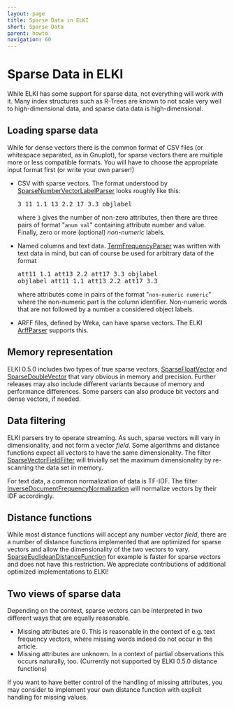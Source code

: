 ```yaml
---
layout: page
title: Sparse Data in ELKI
short: Sparse Data
parent: howto
navigation: 60
---
```



Sparse Data in ELKI
===================

While ELKI has some support for sparse data, not everything will work with it. Many index structures such as R-Trees are known to not scale very well to high-dimensional data, and sparse data data is high-dimensional.

Loading sparse data
-------------------

While for dense vectors there is the common format of CSV files (or whitespace separated, as in Gnuplot), for sparse vectors there are multiple more or less compatible formats. You will have to choose the appropriate input format first (or write your own parser!)

- CSV with sparse vectors. The format understood by [SparseNumberVectorLabelParser](/releases/0.7.5/doc/de/lmu/ifi/dbs/elki/datasource/parser/SparseNumberVectorLabelParser.html) looks roughly like this:
  <pre>
  3 11 1.1 13 2.2 17 3.3 objlabel
  </pre>
  where `3` gives the number of non-zero attributes, then there are three pairs of format "`anum val`" containing attribute number and value. Finally, zero or more (optional) *non-numeric* labels.

- Named columns and text data. [TermFrequencyParser](/releases/0.7.5/doc/de/lmu/ifi/dbs/elki/datasource/parser/TermFrequencyParser.html) was written with text data in mind, but can of course be used for arbitrary data of the format
  <pre>
  att11 1.1 att13 2.2 att17 3.3 objlabel
  objlabel att11 1.1 att13 2.2 att17 3.3
  </pre>
  where attributes come in pairs of the format "`non-numeric numeric`" where the non-numeric part is the column identifier. Non-numeric words that are not followed by a number a considered object labels.

- ARFF files, defined by Weka, can have sparse vectors. The ELKI [ArffParser](/releases/0.7.5/doc/de/lmu/ifi/dbs/elki/datasource/parser/ArffParser.html) supports this.

Memory representation
---------------------

ELKI 0.5.0 includes two types of true sparse vectors, [SparseFloatVector](/releases/0.7.5/doc/de/lmu/ifi/dbs/elki/data/SparseFloatVector.html) and [SparseDoubleVector](/releases/0.7.5/doc/de/lmu/ifi/dbs/elki/data/SparseDoubleVector.html) that vary obvious in memory and precision. Further releases may also include different variants because of memory and performance differences. Some parsers can also produce bit vectors and dense vectors, if needed.

Data filtering
--------------

ELKI parsers try to operate streaming. As such, sparse vectors will vary in dimensionality, and not form a vector *field*. Some algorithms and distance functions expect all vectors to have the same dimensionality. The filter [SparseVectorFieldFilter](/releases/0.7.5/doc/de/lmu/ifi/dbs/elki/datasource/filter/typeconversions/SparseVectorFieldFilter.html) will trivially set the maximum dimensionality by re-scanning the data set in memory.

For text data, a common normalization of data is TF-IDF. The filter [InverseDocumentFrequencyNormalization](/releases/0.7.5/doc/de/lmu/ifi/dbs/elki/datasource/filter/normalization/columnwise/InverseDocumentFrequencyNormalization.html) will normalize vectors by their IDF accordingly.

Distance functions
------------------

While most distance functions will accept any number vector *field*, there are a number of distance functions implemented that are optimized for sparse vectors and allow the dimensionality of the two vectors to vary. [SparseEuclideanDistanceFunction](/releases/0.7.5/doc/de/lmu/ifi/dbs/elki/distance/distancefunction/minkowski/SparseEuclideanDistanceFunction.html) for example is faster for sparse vectors and does not have this restriction. We appreciate contributions of additional optimized implementations to ELKI!

Two views of sparse data
------------------------

Depending on the context, sparse vectors can be interpreted in two different ways that are equally reasonable.

- Missing attributes are 0. This is reasonable in the context of e.g. text frequency vectors, where missing words indeed do not occur in the article.
- Missing attributes are unknown. In a context of partial observations this occurs naturally, too. (Currently not supported by ELKI 0.5.0 distance functions)

If you want to have better control of the handling of missing attributes, you may consider to implement your own distance function with explicit handling for missing values.
